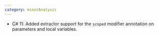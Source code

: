 ```yaml
---
category: minorAnalysis
---
```

* C# 11: Added extractor support for the `scoped` modifier annotation on parameters and local variables.